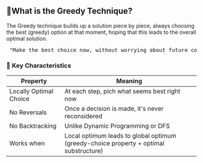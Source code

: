## 🧠What is the Greedy Technique?
The Greedy technique builds up a solution piece by piece, always choosing the best (greedy) option at that moment, hoping that this leads to the overall optimal solution.
<pre> "Make the best choice now, without worrying about future consequences."</pre>

### 🧩 Key Characteristics
| Property | Meaning |
| -------- | ------- |
| Locally Optimal Choice | At each step, pich what seems best right now |
| No Reversals | Once a decision is made, it's never reconsidered |
| No Backtracking | Unlike Dynamic Programming or DFS |
| Works when | Local optimum leads to global optimum (greedy-choice property + optimal substructure) |